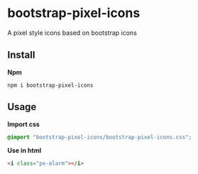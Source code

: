 # bootstrap-pixel-icons

A pixel style icons based on bootstrap icons

## Install

**Npm**

```shell
npm i bootstrap-pixel-icons
```

## Usage

**Import css**

```css
@import "bootstrap-pixel-icons/bootstrap-pixel-icons.css";
```

**Use in html**

```html
<i class="px-alarm"></i>
```
